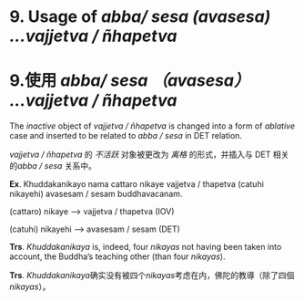 # **9. Usage of** *abba/ sesa (avasesa) ...vajjetva / ñhapetva*

# **9.使用** *abba/ sesa （avasesa） ...vajjetva / ñhapetva*

The *inactive* object of *vajjetva / ñhapetva* is changed into a form of *ablative*  case and inserted to be related to *abba / sesa* in DET relation. 

*vajjetva / ñhapetva* 的 *不活跃* 对象被更改为 *离格* 的形式，并插入与 DET 相关的*abba / sesa* 关系中。

**Ex**.  Khuddakanikayo  nama  cattaro  nikaye  vajjetva  /  thapetva  (catuhi  nikayehi) 
avasesam / sesam buddhavacanam. 

(cattaro) nikaye  -->  vajjetva / thapetva (IOV) 

(catuhi) nikayehi    -->    avasesam / sesam (DET) 

**Trs**. *Khuddakanikaya* is, indeed, four *nikayas* not having been taken into account, 
the Buddha’s teaching other (than four *nikayas*).    

**Trs**. *Khuddakanikaya*确实没有被四个*nikayas*考虑在内，佛陀的教導（除了四個*nikayas*）。